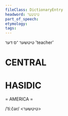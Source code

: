 ```yaml
---
fileClass: DictionaryEntry
headword: טיטשער
part_of_speech: 
etymology: 
tags: 
---
```

טיטשער
־ס
דער
'teacher'

CENTRAL
========

HASIDIC
=======
= AMERICA = 

/ˈtiːčər/ <טיטשער>